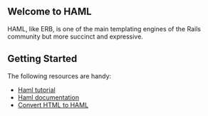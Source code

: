 ## Welcome to HAML

HAML, like ERB, is one of the main templating engines of the Rails community but
more succinct and expressive.

## Getting Started

The following resources are handy:

* [Haml tutorial](http://haml.info/tutorial.html)
* [Haml documentation](http://haml.info/docs.html)
* [Convert HTML to HAML](http://htmltohaml.com/)
